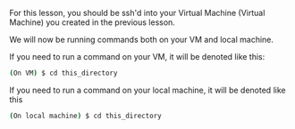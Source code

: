 For this lesson, you should be ssh'd into your Virtual Machine (Virtual Machine) you created in the previous lesson.

We will now be running commands both on your VM and local machine.

If you need to run a command on your VM, it will be denoted like this:

```bash
(On VM) $ cd this_directory
```

If you need to run a command on your local machine, it will be denoted like this

```bash
(On local machine) $ cd this_directory
```
